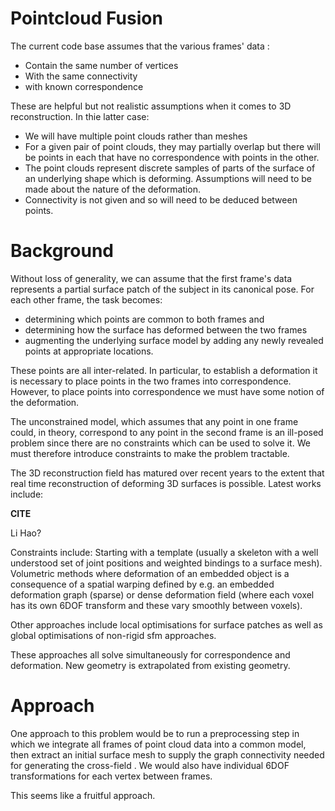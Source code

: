 # Pointcloud Fusion

The current code base assumes that the various frames' data :
* Contain the same number of vertices
* With the same connectivity
* with known correspondence

These are helpful but not realistic assumptions when it comes to 3D reconstruction.
In thie latter case:
* We will have multiple point clouds rather than meshes
* For a given pair of point clouds, they may partially overlap but there will be points in each that have no correspondence with points in the other.
* The point clouds represent discrete samples of parts of the surface of an underlying shape which is deforming. Assumptions will need to be made about the nature of the deformation.
* Connectivity is not given and so will need to be deduced between points.

# Background
Without loss of generality, we can assume that the first frame's data represents a partial surface patch of the subject in its canonical pose.
For each other frame, the task becomes:
* determining which points are common to both frames and
* determining how the surface has deformed between the two frames
* augmenting the underlying surface model by adding any newly revealed points at appropriate locations.

These points are all inter-related.  In particular, to establish a deformation it is necessary to place points in the two frames into correspondence. However, to place points into correspondence we must have some notion of the deformation.

The unconstrained model, which assumes that any point in one frame could, in theory, correspond to any point in the second frame is an ill-posed problem since there are no constraints which can be used to solve it.  We must therefore introduce constraints to make the problem tractable.

 The 3D reconstruction field has matured over recent years to the extent that real time reconstruction of deforming 3D surfaces is possible. Latest works include:

 **CITE**

 Li Hao?

Constraints include:
Starting with a template (usually a skeleton with a well understood set of joint positions and weighted bindings to a surface mesh).
Volumetric methods where deformation of an embedded object is a consequence of a spatial warping defined by e.g. an embedded deformation graph (sparse) or dense deformation field (where each voxel has its own 6DOF transform and these vary smoothly between voxels).

Other approaches include local optimisations for surface patches as well as global optimisations of non-rigid sfm approaches.

These approaches all solve simultaneously for correspondence and deformation. New geometry is extrapolated from existing geometry.

# Approach
One approach to this problem would be to run a preprocessing step in which we integrate all frames of point cloud data into a common model, then extract an initial surface mesh to supply the graph connectivity needed for generating the cross-field . We would also have individual 6DOF transformations for each vertex between frames.

This seems like a fruitful approach.
